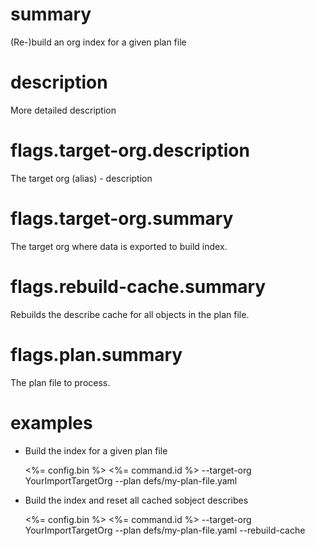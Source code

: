 # summary

(Re-)build an org index for a given plan file

# description

More detailed description

# flags.target-org.description

The target org (alias) - description

# flags.target-org.summary

The target org where data is exported to build index.

# flags.rebuild-cache.summary

Rebuilds the describe cache for all objects in the plan file.

# flags.plan.summary

The plan file to process.

# examples

- Build the index for a given plan file

  <%= config.bin %> <%= command.id %> --target-org YourImportTargetOrg --plan defs/my-plan-file.yaml

- Build the index and reset all cached sobject describes

  <%= config.bin %> <%= command.id %> --target-org YourImportTargetOrg --plan defs/my-plan-file.yaml --rebuild-cache
